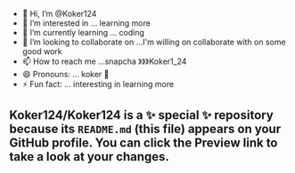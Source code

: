 - 👋 Hi, I’m @Koker124
- 👀 I’m interested in ... learning more
- 🌱 I’m currently learning ... coding 
- 💞️ I’m looking to collaborate on ...I'm willing on collaborate with on some good work 
- 📫 How to reach me ...snapcha 》》》Koker1_24 
- 😄 Pronouns: ... koker 🤝
- ⚡ Fun fact: ... interesting in learning more 


Koker124/Koker124 is a ✨ special ✨ repository because its `README.md` (this file) appears on your GitHub profile.
You can click the Preview link to take a look at your changes.
------
